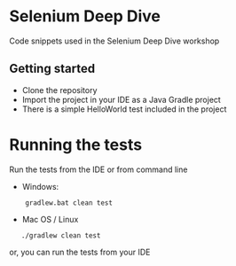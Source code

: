 # Selenium Deep Dive
Code snippets used in the Selenium Deep Dive workshop

## Getting started
* Clone the repository
* Import the project in your IDE as a Java Gradle project
* There is a simple HelloWorld test included in the project

# Running the tests
Run the tests from the IDE or from command line

* Windows:

```
    gradlew.bat clean test
```

 * Mac OS / Linux
 ```
    ./gradlew clean test
```

or, you can run the tests from your IDE